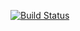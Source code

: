 [![Build Status](http://localhost:8089/buildStatus/icon?job=maven-web-project)](http://localhost:8089/job/maven-web-project/)
